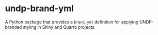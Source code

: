 # undp-brand-yml
A Python package that provides a `brand.yml` definition for applying UNDP-branded styling in Shiny and Quarto projects.
